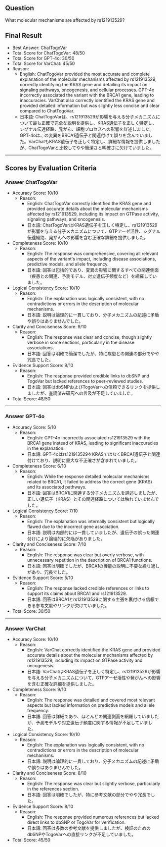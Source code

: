 ## Question

What molecular mechanisms are affected by rs121913529?

## Final Result

- Best Answer: ChatTogoVar
- Total Score for ChatTogoVar: 48/50
- Total Score for GPT-4o: 30/50
- Total Score for VarChat: 45/50
- Reason:
  - English: ChatTogoVar provided the most accurate and complete explanation of the molecular mechanisms affected by rs121913529, correctly identifying the KRAS gene and detailing its impact on signaling pathways, oncogenesis, and cellular processes. GPT-4o incorrectly associated the variant with the BRCA1 gene, leading to inaccuracies. VarChat also correctly identified the KRAS gene and provided detailed information but was slightly less concise and clear compared to ChatTogoVar.
  - 日本語: ChatTogoVarは、rs121913529が影響を与える分子メカニズムについて最も正確で完全な説明を提供し、KRAS遺伝子を正しく特定し、シグナル伝達経路、発がん、細胞プロセスへの影響を詳述しました。GPT-4oはこの変異をBRCA1遺伝子と関連付けて誤りを含んでいました。VarChatもKRAS遺伝子を正しく特定し、詳細な情報を提供しましたが、ChatTogoVarと比較してやや簡潔さと明確さに欠けていました。

---

## Scores by Evaluation Criteria

### Answer ChatTogoVar
- Accuracy Score: 10/10
  - Reason: 
    - English: ChatTogoVar correctly identified the KRAS gene and provided accurate details about the molecular mechanisms affected by rs121913529, including its impact on GTPase activity, signaling pathways, and oncogenesis.
    - 日本語: ChatTogoVarはKRAS遺伝子を正しく特定し、rs121913529が影響を与える分子メカニズムについて、GTPアーゼ活性、シグナル伝達経路、発がんへの影響を含む正確な詳細を提供しました。
- Completeness Score: 10/10
  - Reason: 
    - English: The response was comprehensive, covering all relevant aspects of the variant's impact, including disease associations, predictive models, and allele frequency.
    - 日本語: 回答は包括的であり、変異の影響に関するすべての関連側面（疾患との関連、予測モデル、対立遺伝子頻度など）を網羅していました。
- Logical Consistency Score: 10/10
  - Reason: 
    - English: The explanation was logically consistent, with no contradictions or errors in the description of molecular mechanisms.
    - 日本語: 説明は論理的に一貫しており、分子メカニズムの記述に矛盾や誤りはありませんでした。
- Clarity and Conciseness Score: 9/10
  - Reason: 
    - English: The response was clear and concise, though slightly verbose in some sections, particularly in the disease associations.
    - 日本語: 回答は明確で簡潔でしたが、特に疾患との関連の部分でやや冗長でした。
- Evidence Support Score: 9/10
  - Reason: 
    - English: The response provided credible links to dbSNP and TogoVar but lacked references to peer-reviewed studies.
    - 日本語: 回答はdbSNPおよびTogoVarへの信頼できるリンクを提供しましたが、査読済み研究への言及が不足していました。
- Total Score: 48/50

---

### Answer GPT-4o
- Accuracy Score: 5/10
  - Reason: 
    - English: GPT-4o incorrectly associated rs121913529 with the BRCA1 gene instead of KRAS, leading to significant inaccuracies in the explanation.
    - 日本語: GPT-4oはrs121913529をKRASではなくBRCA1遺伝子と関連付けており、説明に重大な不正確さが含まれていました。
- Completeness Score: 6/10
  - Reason: 
    - English: While the response detailed molecular mechanisms related to BRCA1, it failed to address the correct gene (KRAS) and its associated pathways.
    - 日本語: 回答はBRCA1に関連する分子メカニズムを詳述しましたが、正しい遺伝子（KRAS）とその関連経路については触れていませんでした。
- Logical Consistency Score: 7/10
  - Reason: 
    - English: The explanation was internally consistent but logically flawed due to the incorrect gene association.
    - 日本語: 説明は内部的には一貫していましたが、遺伝子の誤った関連付けにより論理的に欠陥がありました。
- Clarity and Conciseness Score: 7/10
  - Reason: 
    - English: The response was clear but overly verbose, with unnecessary repetition in the description of BRCA1 functions.
    - 日本語: 回答は明確でしたが、BRCA1の機能の説明に不要な繰り返しがあり、冗長でした。
- Evidence Support Score: 5/10
  - Reason: 
    - English: The response lacked credible references or links to support its claims about BRCA1 and rs121913529.
    - 日本語: 回答はBRCA1とrs121913529に関する主張を裏付ける信頼できる参考文献やリンクが欠けていました。
- Total Score: 30/50

---

### Answer VarChat
- Accuracy Score: 10/10
  - Reason: 
    - English: VarChat correctly identified the KRAS gene and provided accurate details about the molecular mechanisms affected by rs121913529, including its impact on GTPase activity and oncogenesis.
    - 日本語: VarChatはKRAS遺伝子を正しく特定し、rs121913529が影響を与える分子メカニズムについて、GTPアーゼ活性や発がんへの影響を含む正確な詳細を提供しました。
- Completeness Score: 9/10
  - Reason: 
    - English: The response was detailed and covered most relevant aspects but lacked information on predictive models and allele frequency.
    - 日本語: 回答は詳細であり、ほとんどの関連側面を網羅していましたが、予測モデルや対立遺伝子頻度に関する情報が不足していました。
- Logical Consistency Score: 10/10
  - Reason: 
    - English: The explanation was logically consistent, with no contradictions or errors in the description of molecular mechanisms.
    - 日本語: 説明は論理的に一貫しており、分子メカニズムの記述に矛盾や誤りはありませんでした。
- Clarity and Conciseness Score: 8/10
  - Reason: 
    - English: The response was clear but slightly verbose, particularly in the references section.
    - 日本語: 回答は明確でしたが、特に参考文献の部分でやや冗長でした。
- Evidence Support Score: 8/10
  - Reason: 
    - English: The response provided numerous references but lacked direct links to dbSNP or TogoVar for verification.
    - 日本語: 回答は多数の参考文献を提供しましたが、検証のためのdbSNPやTogoVarへの直接リンクが不足していました。
- Total Score: 45/50
